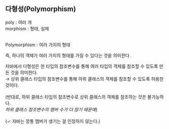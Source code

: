 ## 다형성(Polymorphism)
poly : 여러 개 <br>
morphism : 형태, 실체 <br><br>

Polymorphism : 여러 가지의 형태

즉, 하나의 객체가 여러 가지의 형태를 가질 수 있다는 것을 의미한다.

자바에서 다형성은 한 타입의 참조변수를 통해 여러 타입의 객체를 참조할 수 있도록 만든 것을 의미한다. <br>
→ 상위 클래스 타입의 참조변수를 통해 하위 클래스의 객체를 참조할 수 있도록 허용한 것이다. <br><br>
(반대로, 하위 클래스 타입의 참조변수로 상위 클래스의 객체를 참조하는 것은 불가능하다.<br>
*하위 클래스 참조변수의 멤버 수가 더 많기 때문에*)<br><br>
(✓ 자바는 깡통 멤버가 생기는 걸 인정하지 않는다.)

